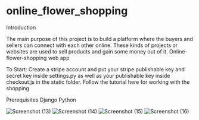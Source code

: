# online_flower_shopping

Introduction

The main purpose of this project is to build a platform where the buyers and sellers can connect with each other online. These kinds of projects or websites are used to sell products and gain some money out of it.
Online-flower-shopping web app

To Start: Create a stripe account and put your stripe publishable key and secret key inside settings.py as well as your publishable key inside checkout.js in the static folder. Follow the tutorial here for working with the shopping

Prerequisites
Django
Python 


![Screenshot (13)](https://user-images.githubusercontent.com/132100837/236602146-d11081ad-6286-433e-a107-f2cc3108c379.png)
![Screenshot (14)](https://user-images.githubusercontent.com/132100837/236602168-5e39023d-764e-4e55-a7ae-9b0f7891f37c.png)
![Screenshot (15)](https://user-images.githubusercontent.com/132100837/236602171-27f8531e-8ac4-4a10-8998-836e7a2a2fbe.png)
![Screenshot (16)](https://user-images.githubusercontent.com/132100837/236602174-2b7906ae-3710-45fd-92dd-75b1edbc4118.png)

